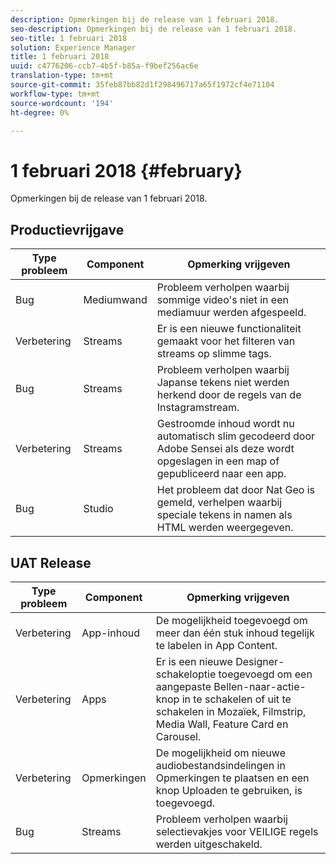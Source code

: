 ```yaml
---
description: Opmerkingen bij de release van 1 februari 2018.
seo-description: Opmerkingen bij de release van 1 februari 2018.
seo-title: 1 februari 2018
solution: Experience Manager
title: 1 februari 2018
uuid: c4776206-ccb7-4b5f-b85a-f9bef256ac6e
translation-type: tm+mt
source-git-commit: 35feb87bb82d1f298496717a65f1972cf4e71104
workflow-type: tm+mt
source-wordcount: '194'
ht-degree: 0%

---
```



# 1 februari 2018 {#february}

Opmerkingen bij de release van 1 februari 2018.

## Productievrijgave

| **Type probleem** | **Component** | **Opmerking vrijgeven** |
|---|---|---|
| Bug | Mediumwand | Probleem verholpen waarbij sommige video&#39;s niet in een mediamuur werden afgespeeld. |
| Verbetering | Streams | Er is een nieuwe functionaliteit gemaakt voor het filteren van streams op slimme tags. |
| Bug | Streams | Probleem verholpen waarbij Japanse tekens niet werden herkend door de regels van de Instagramstream. |
| Verbetering | Streams | Gestroomde inhoud wordt nu automatisch slim gecodeerd door Adobe Sensei als deze wordt opgeslagen in een map of gepubliceerd naar een app. |
| Bug | Studio | Het probleem dat door Nat Geo is gemeld, verhelpen waarbij speciale tekens in namen als HTML werden weergegeven. |

## UAT Release

| **Type probleem** | **Component** | **Opmerking vrijgeven** |
|---|---|---|
| Verbetering | App-inhoud | De mogelijkheid toegevoegd om meer dan één stuk inhoud tegelijk te labelen in App Content. |
| Verbetering | Apps | Er is een nieuwe Designer-schakeloptie toegevoegd om een aangepaste Bellen-naar-actie-knop in te schakelen of uit te schakelen in Mozaïek, Filmstrip, Media Wall, Feature Card en Carousel. |
| Verbetering | Opmerkingen | De mogelijkheid om nieuwe audiobestandsindelingen in Opmerkingen te plaatsen en een knop Uploaden te gebruiken, is toegevoegd. |
| Bug | Streams | Probleem verholpen waarbij selectievakjes voor VEILIGE regels werden uitgeschakeld. |

